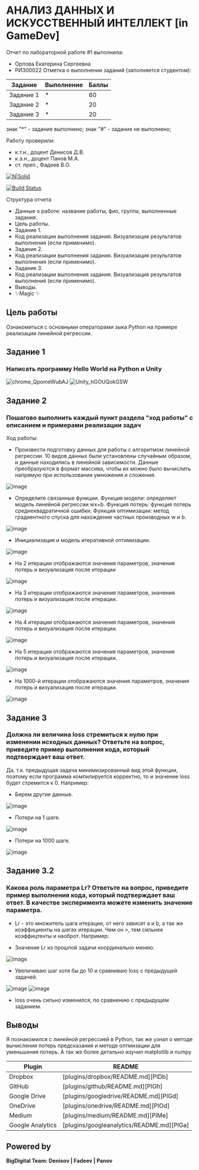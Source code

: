 # АНАЛИЗ ДАННЫХ И ИСКУССТВЕННЫЙ ИНТЕЛЛЕКТ [in GameDev]
Отчет по лабораторной работе #1 выполнила:
- Орлова Екатерина Сергеевна
- РИ300022
Отметка о выполнении заданий (заполняется студентом):

| Задание | Выполнение | Баллы |
| ------ | ------ | ------ |
| Задание 1 | * | 60 |
| Задание 2 | * | 20 |
| Задание 3 | * | 20 |

знак "*" - задание выполнено; знак "#" - задание не выполнено;

Работу проверили:
- к.т.н., доцент Денисов Д.В.
- к.э.н., доцент Панов М.А.
- ст. преп., Фадеев В.О.

[![N|Solid](https://cldup.com/dTxpPi9lDf.thumb.png)](https://nodesource.com/products/nsolid)

[![Build Status](https://travis-ci.org/joemccann/dillinger.svg?branch=master)](https://travis-ci.org/joemccann/dillinger)

Структура отчета

- Данные о работе: название работы, фио, группа, выполненные задания.
- Цель работы.
- Задание 1.
- Код реализации выполнения задания. Визуализация результатов выполнения (если применимо).
- Задание 2.
- Код реализации выполнения задания. Визуализация результатов выполнения (если применимо).
- Задание 3.
- Код реализации выполнения задания. Визуализация результатов выполнения (если применимо).
- Выводы.
- ✨Magic ✨

## Цель работы
Ознакомиться с основными операторами зыка Python на примере реализации линейной регрессии.

## Задание 1
### Написать программу Hello World на Python и Unity
![chrome_QpomeWubAJ](https://user-images.githubusercontent.com/60822244/192317477-c3add542-7ba2-473a-965d-6ba01905a5b0.png)
![Unity_hGOUQokGSW](https://user-images.githubusercontent.com/60822244/192317500-58d34f45-5ed8-4278-93c5-3b40f3d4d186.png)

## Задание 2
### Пошагово выполнить каждый пункт раздела "ход работы" с описанием и примерами реализации задач
Ход работы:
- Произвести подготовку данных для работы с алгоритмом линейной регрессии. 10 видов данных были установлены случайным образом, и данные находились в линейной зависимости. Данные преобразуются в формат массива, чтобы их можно было вычислить напрямую при использовании умножения и сложения.

![image](https://user-images.githubusercontent.com/60822244/192322393-7a62278b-de78-4227-bd10-4609b3a365c2.png)

- Определите связанные функции. Функция модели: определяет модель линейной регрессии wx+b. Функция потерь: функция потерь среднеквадратичной ошибки. Функция оптимизации: метод градиентного спуска для нахождения частных производных w и b.

![image](https://user-images.githubusercontent.com/60822244/192324871-ab29d7e7-01b7-4b92-b820-eee6c3a3f5ab.png)

- Инициализация и модель итеративной оптимизации.

![image](https://user-images.githubusercontent.com/60822244/192326025-71d659a2-98e8-4a6a-b042-d97163086399.png)

- На 2 итерации отображаются значения параметров, значения потерь и визуализация после итерации

![image](https://user-images.githubusercontent.com/60822244/192326481-a218d1c7-6267-4241-81a9-5446658aced3.png)

- На 3 итерации отображаются значения параметров, значения потерь и визуализация после итерации.

![image](https://user-images.githubusercontent.com/60822244/192326655-4fbb664a-59da-42da-82a3-147063d9571c.png)

- На 4 итерации отображаются значения параметров, значения потерь и визуализация после итерации.

![image](https://user-images.githubusercontent.com/60822244/192327039-1b302908-9355-4be8-b9a6-76fcd9a0d273.png)

- На 5 итерации отображаются значения параметров, значения потерь и визуализация после итерации.

![image](https://user-images.githubusercontent.com/60822244/192327145-f1ef8e0c-d1b8-4087-bf72-eacf57f33c8c.png)

- На 1000-й итерации отображаются значения параметров, значения потерь и визуализация после итерации.

![image](https://user-images.githubusercontent.com/60822244/192327517-3f4a05b2-a3c8-4ff1-bb11-4e0e7213e483.png)

## Задание 3
### Должна ли величина loss стремиться к нулю при изменении исходных данных? Ответьте на вопрос, приведите пример выполнения кода, который подтверждает ваш ответ.
Да, т.к. предыдущая задача минимизированный вид этой функции, поэтому если программа компилируется корректно, то и значение loss будет стремится к 0. Например:
 - Берем другие данные.

![image](https://user-images.githubusercontent.com/60822244/192330453-517305c7-4cad-4551-b687-a07060ccba0c.png)

 - Потери на 1 шаге.

![image](https://user-images.githubusercontent.com/60822244/192330713-f52e34b2-e7cf-4d53-a2fe-a35471fe3711.png)

 - Потери на 1000 шаге.

![image](https://user-images.githubusercontent.com/60822244/192330940-d733706d-ab25-4757-a1b3-dfafbad54c77.png)

## Задание 3.2
### Какова роль параметра Lr? Ответьте на вопрос, приведите пример выполнения кода, который подтверждает ваш ответ. В качестве эксперимента можете изменить значение параметра.

 - Lr - это множитель шага итерации, от него зависят a и b, а так же коэффициенты на шагах итерации. Чем он >, тем сильнее коэффицтенты и наоброт. Например:
 
 - Значениe Lr из прошлой задачи координально меняю.

![image](https://user-images.githubusercontent.com/60822244/192337616-19acff6d-7c0c-4a70-8e20-ddf5e44705e7.png)


 - Увеличиваю шаг хотя бы до 10 и сравниваю loss с предыдущей задачей.

![image](https://user-images.githubusercontent.com/60822244/192337705-01adf4b2-3dac-4ad7-b613-665d1991cb24.png)
![image](https://user-images.githubusercontent.com/60822244/192330940-d733706d-ab25-4757-a1b3-dfafbad54c77.png)

 - loss очень сильно изменился, по сравнению с предыдущем заданием.

## Выводы

Я познакомился с линейной регрессией в Python, так же узнал о методе вычисления потерь предсказания и методе оптмизации для уменьшения потерь. А так же более детально изучил matplotlib и numpy

| Plugin | README |
| ------ | ------ |
| Dropbox | [plugins/dropbox/README.md][PlDb] |
| GitHub | [plugins/github/README.md][PlGh] |
| Google Drive | [plugins/googledrive/README.md][PlGd] |
| OneDrive | [plugins/onedrive/README.md][PlOd] |
| Medium | [plugins/medium/README.md][PlMe] |
| Google Analytics | [plugins/googleanalytics/README.md][PlGa] |

## Powered by

**BigDigital Team: Denisov | Fadeev | Panov**
